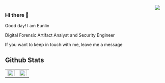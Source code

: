 <div align="right">
<img src="https://komarev.com/ghpvc/?username=Leeeunlin&&style=flat-square" align="right" />
</div>  

### Hi there 👋

Good day! I am Eunlin

Digital Forensic Artifact Analyst and Security Engineer

If you want to keep in touch with me, leave me a message

## Github Stats
<table frame="void">
  <tr>
    <td valign="top" width="50%">
<img src = "https://github-readme-stats.vercel.app/api?username=Leeeunlin&count_private=true&hide_border=true&show_icons=true&theme=dark" align="left" style = "width:100%" />
      </td>
    <td valign="top" width="50%">
<img src="https://github-readme-stats.vercel.app/api/top-langs/?username=Leeeunlin&hide_border=true&layout=compact&theme=dark" align="left" style="width: 100%" />
      </td>
  </tr>
</table>  
<!--
**Leeeunlin/leeeunlin** is a ✨ _special_ ✨ repository because its `README.md` (this file) appears on your GitHub profile.

Here are some ideas to get you started:

- 🔭 I’m currently working on ...
- 🌱 I’m currently learning ...
- 👯 I’m looking to collaborate on ...
- 🤔 I’m looking for help with ...
- 💬 Ask me about ...
- 📫 How to reach me: ...
- 😄 Pronouns: ...
- ⚡ Fun fact: ...
-->

